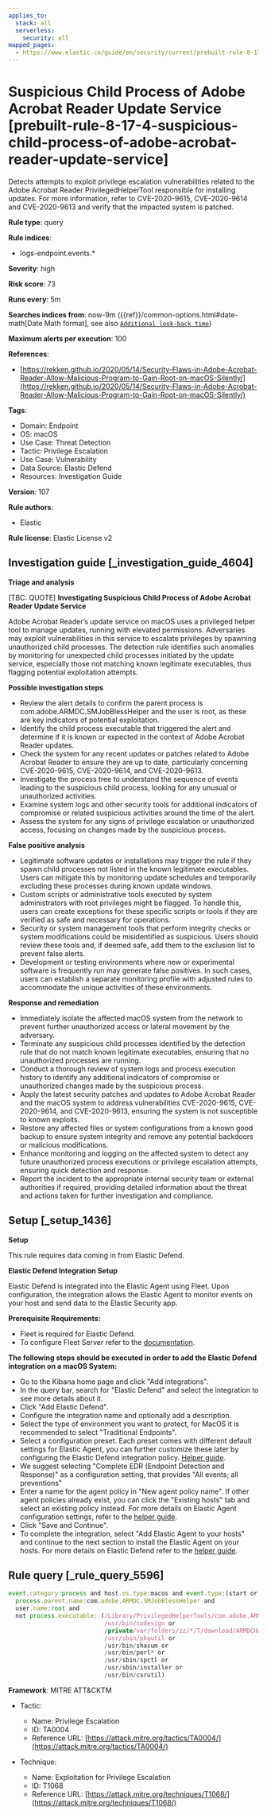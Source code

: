 ```yaml
---
applies_to:
  stack: all
  serverless:
    security: all
mapped_pages:
  - https://www.elastic.co/guide/en/security/current/prebuilt-rule-8-17-4-suspicious-child-process-of-adobe-acrobat-reader-update-service.html
---
```


# Suspicious Child Process of Adobe Acrobat Reader Update Service [prebuilt-rule-8-17-4-suspicious-child-process-of-adobe-acrobat-reader-update-service]

Detects attempts to exploit privilege escalation vulnerabilities related to the Adobe Acrobat Reader PrivilegedHelperTool responsible for installing updates. For more information, refer to CVE-2020-9615, CVE-2020-9614 and CVE-2020-9613 and verify that the impacted system is patched.

**Rule type**: query

**Rule indices**:

* logs-endpoint.events.*

**Severity**: high

**Risk score**: 73

**Runs every**: 5m

**Searches indices from**: now-9m ({{ref}}/common-options.html#date-math[Date Math format], see also [`Additional look-back time`](docs-content://solutions/security/detect-and-alert/create-detection-rule.md#rule-schedule))

**Maximum alerts per execution**: 100

**References**:

* [https://rekken.github.io/2020/05/14/Security-Flaws-in-Adobe-Acrobat-Reader-Allow-Malicious-Program-to-Gain-Root-on-macOS-Silently/](https://rekken.github.io/2020/05/14/Security-Flaws-in-Adobe-Acrobat-Reader-Allow-Malicious-Program-to-Gain-Root-on-macOS-Silently/)

**Tags**:

* Domain: Endpoint
* OS: macOS
* Use Case: Threat Detection
* Tactic: Privilege Escalation
* Use Case: Vulnerability
* Data Source: Elastic Defend
* Resources: Investigation Guide

**Version**: 107

**Rule authors**:

* Elastic

**Rule license**: Elastic License v2

## Investigation guide [_investigation_guide_4604]

**Triage and analysis**

[TBC: QUOTE]
**Investigating Suspicious Child Process of Adobe Acrobat Reader Update Service**

Adobe Acrobat Reader’s update service on macOS uses a privileged helper tool to manage updates, running with elevated permissions. Adversaries may exploit vulnerabilities in this service to escalate privileges by spawning unauthorized child processes. The detection rule identifies such anomalies by monitoring for unexpected child processes initiated by the update service, especially those not matching known legitimate executables, thus flagging potential exploitation attempts.

**Possible investigation steps**

* Review the alert details to confirm the parent process is com.adobe.ARMDC.SMJobBlessHelper and the user is root, as these are key indicators of potential exploitation.
* Identify the child process executable that triggered the alert and determine if it is known or expected in the context of Adobe Acrobat Reader updates.
* Check the system for any recent updates or patches related to Adobe Acrobat Reader to ensure they are up to date, particularly concerning CVE-2020-9615, CVE-2020-9614, and CVE-2020-9613.
* Investigate the process tree to understand the sequence of events leading to the suspicious child process, looking for any unusual or unauthorized activities.
* Examine system logs and other security tools for additional indicators of compromise or related suspicious activities around the time of the alert.
* Assess the system for any signs of privilege escalation or unauthorized access, focusing on changes made by the suspicious process.

**False positive analysis**

* Legitimate software updates or installations may trigger the rule if they spawn child processes not listed in the known legitimate executables. Users can mitigate this by monitoring update schedules and temporarily excluding these processes during known update windows.
* Custom scripts or administrative tools executed by system administrators with root privileges might be flagged. To handle this, users can create exceptions for these specific scripts or tools if they are verified as safe and necessary for operations.
* Security or system management tools that perform integrity checks or system modifications could be misidentified as suspicious. Users should review these tools and, if deemed safe, add them to the exclusion list to prevent false alerts.
* Development or testing environments where new or experimental software is frequently run may generate false positives. In such cases, users can establish a separate monitoring profile with adjusted rules to accommodate the unique activities of these environments.

**Response and remediation**

* Immediately isolate the affected macOS system from the network to prevent further unauthorized access or lateral movement by the adversary.
* Terminate any suspicious child processes identified by the detection rule that do not match known legitimate executables, ensuring that no unauthorized processes are running.
* Conduct a thorough review of system logs and process execution history to identify any additional indicators of compromise or unauthorized changes made by the suspicious process.
* Apply the latest security patches and updates to Adobe Acrobat Reader and the macOS system to address vulnerabilities CVE-2020-9615, CVE-2020-9614, and CVE-2020-9613, ensuring the system is not susceptible to known exploits.
* Restore any affected files or system configurations from a known good backup to ensure system integrity and remove any potential backdoors or malicious modifications.
* Enhance monitoring and logging on the affected system to detect any future unauthorized process executions or privilege escalation attempts, ensuring quick detection and response.
* Report the incident to the appropriate internal security team or external authorities if required, providing detailed information about the threat and actions taken for further investigation and compliance.


## Setup [_setup_1436]

**Setup**

This rule requires data coming in from Elastic Defend.

**Elastic Defend Integration Setup**

Elastic Defend is integrated into the Elastic Agent using Fleet. Upon configuration, the integration allows the Elastic Agent to monitor events on your host and send data to the Elastic Security app.

**Prerequisite Requirements:**

* Fleet is required for Elastic Defend.
* To configure Fleet Server refer to the [documentation](docs-content://reference/ingestion-tools/fleet/fleet-server.md).

**The following steps should be executed in order to add the Elastic Defend integration on a macOS System:**

* Go to the Kibana home page and click "Add integrations".
* In the query bar, search for "Elastic Defend" and select the integration to see more details about it.
* Click "Add Elastic Defend".
* Configure the integration name and optionally add a description.
* Select the type of environment you want to protect, for MacOS it is recommended to select "Traditional Endpoints".
* Select a configuration preset. Each preset comes with different default settings for Elastic Agent, you can further customize these later by configuring the Elastic Defend integration policy. [Helper guide](docs-content://solutions/security/configure-elastic-defend/configure-an-integration-policy-for-elastic-defend.md).
* We suggest selecting "Complete EDR (Endpoint Detection and Response)" as a configuration setting, that provides "All events; all preventions"
* Enter a name for the agent policy in "New agent policy name". If other agent policies already exist, you can click the "Existing hosts" tab and select an existing policy instead. For more details on Elastic Agent configuration settings, refer to the [helper guide](docs-content://reference/ingestion-tools/fleet/agent-policy.md).
* Click "Save and Continue".
* To complete the integration, select "Add Elastic Agent to your hosts" and continue to the next section to install the Elastic Agent on your hosts. For more details on Elastic Defend refer to the [helper guide](docs-content://solutions/security/configure-elastic-defend/install-elastic-defend.md).


## Rule query [_rule_query_5596]

```js
event.category:process and host.os.type:macos and event.type:(start or process_started) and
  process.parent.name:com.adobe.ARMDC.SMJobBlessHelper and
  user.name:root and
  not process.executable: (/Library/PrivilegedHelperTools/com.adobe.ARMDC.SMJobBlessHelper or
                           /usr/bin/codesign or
                           /private/var/folders/zz/*/T/download/ARMDCHammer or
                           /usr/sbin/pkgutil or
                           /usr/bin/shasum or
                           /usr/bin/perl* or
                           /usr/sbin/spctl or
                           /usr/sbin/installer or
                           /usr/bin/csrutil)
```

**Framework**: MITRE ATT&CKTM

* Tactic:

    * Name: Privilege Escalation
    * ID: TA0004
    * Reference URL: [https://attack.mitre.org/tactics/TA0004/](https://attack.mitre.org/tactics/TA0004/)

* Technique:

    * Name: Exploitation for Privilege Escalation
    * ID: T1068
    * Reference URL: [https://attack.mitre.org/techniques/T1068/](https://attack.mitre.org/techniques/T1068/)



